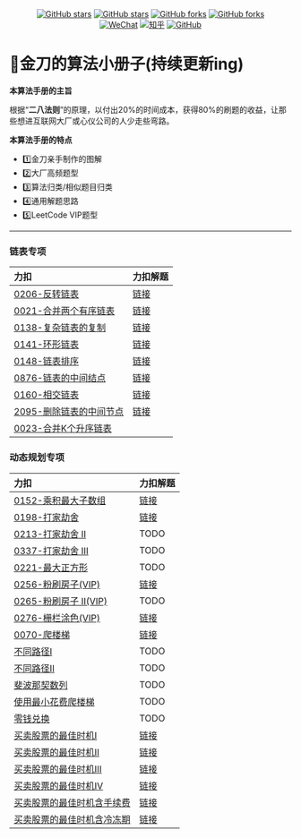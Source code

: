 <div align="center">
  <a href="https://github.com/glodknife/algorithm/stargazers"><img alt="GitHub stars" src="https://img.shields.io/badge/%E5%96%9C%E6%AC%A2-%E8%AF%B7%E7%82%B9%E8%B5%9E-red"></a>
  <a href="https://github.com/glodknife/algorithm/stargazers"><img alt="GitHub stars" src="https://img.shields.io/github/stars/glodknife/algorithm"></a>
  <a href="https://github.com/glodknife/algorithm/network"><img alt="GitHub forks" src="https://img.shields.io/github/forks/glodknife/algorithm?color=green"></a>
  <a href="https://github.com/glodknife/algorithm/network"><img alt="GitHub forks" src="https://img.shields.io/badge/%E8%AF%AD%E8%A8%80-java-yellowgreen"></a>
</div>
<div align="center">
  <a href="https://github.com/glodknife/algorithm/blob/main/qr.png?raw=true"><img alt="WeChat" src="https://img.shields.io/badge/%E5%85%AC%E4%BC%97%E5%8F%B7-@%E7%9F%A5%E6%98%A5%E8%B7%AF%E9%87%91%E5%88%80-000000.svg?style=flat&logo=WeChat&color=yellow"></a>
  <a href="https://www.zhihu.com/people/zhangzhang626"><img alt="知乎" src="https://img.shields.io/badge/%E7%9F%A5%E4%B9%8E-@%E7%9F%A5%E6%98%A5%E8%B7%AF%E9%87%91%E5%88%80-000000.svg?style=flat&logo=Zhihu&color=brightgreen"></a>
  <a href="https://github.com/goldknife6"><img alt="GitHub" src="https://img.shields.io/badge/GitHub-@goldknife6-000000.svg?style=flat&logo=GitHub&color=green"></a>
</div>

# 📖金刀的算法小册子(持续更新ing)
**本算法手册的主旨**

根据“**二八法则**”的原理，以付出20%的时间成本，获得80%的刷题的收益，让那些想进互联网大厂或心仪公司的人少走些弯路。

**本算法手册的特点**

- 1️⃣金刀亲手制作的图解
- 2️⃣大厂高频题型
- 3️⃣算法归类/相似题目归类
- 4️⃣通用解题思路
- 5️⃣LeetCode VIP题型

----------------------------
### 链表专项
|  力扣  |  力扣解题  |
|  :---  |  ----  |
| [0206-反转链表](https://leetcode-cn.com/problems/reverse-linked-list) | [链接](https://leetcode-cn.com/problems/reverse-linked-list/solution/jin-dao-di-gui-die-dai-dang-chu-wo-mian-ndbk6/)  |
| [0021-合并两个有序链表](https://leetcode-cn.com/problems/merge-two-sorted-lists/) | [链接](https://leetcode-cn.com/problems/merge-two-sorted-lists/solution/jin-dao-die-dai-fa-zhe-dao-ti-de-jie-fa-ghqy4/) |
| [0138-复杂链表的复制](https://leetcode-cn.com/problems/copy-list-with-random-pointer) | [链接](https://leetcode-cn.com/problems/copy-list-with-random-pointer/) |
| [0141-环形链表](https://leetcode-cn.com/problems/linked-list-cycle) | [链接](https://leetcode-cn.com/problems/linked-list-cycle/solution/jin-dao-ha-xi-biao-kuai-man-zhi-zhen-yyd-42mi//) |
| [0148-链表排序](https://leetcode-cn.com/problems/sort-list/) | [链接](https://leetcode-cn.com/problems/sort-list/solution/jin-dao-gui-bing-pai-xu-kan-tu-jiu-dong-wz6y1/) |
| [0876-链表的中间结点](https://leetcode-cn.com/problems/middle-of-the-linked-list/) | [链接](https://leetcode-cn.com/problems/middle-of-the-linked-list/solution/jin-dao-ji-shu-fa-kuai-man-zhi-zhen-yyds-9fgd/) |
| [0160-相交链表](https://leetcode-cn.com/problems/intersection-of-two-linked-lists/) | [链接](https://leetcode-cn.com/problems/intersection-of-two-linked-lists/solution/jin-dao-shuang-zhi-zhen-yyds-by-glodknif-b6ko/) |
| [2095-删除链表的中间节点](https://leetcode-cn.com/problems/delete-the-middle-node-of-a-linked-list/) | [链接](https://leetcode-cn.com/problems/delete-the-middle-node-of-a-linked-list/solution/jin-dao-kuai-man-zhi-zhen-yyds-by-glodkn-iycx/) |
| [0023-合并K个升序链表](https://leetcode-cn.com/problems/merge-k-sorted-lists) |  |
### 动态规划专项
|  力扣  |  力扣解题  |
|  :---  |  ----  |
| [0152-乘积最大子数组](https://leetcode-cn.com/problems/maximum-product-subarray) | [链接](https://leetcode-cn.com/problems/maximum-product-subarray/solution/jin-dao-dong-tai-gui-hua-you-hua-by-glod-m30e/) |
| [0198-打家劫舍](https://leetcode-cn.com/problems/house-robber) | [链接](https://leetcode-cn.com/problems/house-robber/solution/suan-fa-hao-de-ren-dang-xiao-tou-tou-de-ojs2p/) |
| [0213-打家劫舍 II](https://leetcode-cn.com/problems/house-robber-ii) | TODO |
| [0337-打家劫舍 III](https://leetcode-cn.com/problems/house-robber-iii) | TODO |
| [0221-最大正方形](https://leetcode-cn.com/problems/maximal-square) | TODO |
| [0256-粉刷房子(VIP)](https://leetcode-cn.com/problems/paint-house) | [链接](https://leetcode-cn.com/problems/paint-house/solution/jin-dao-dong-tai-gui-hua-you-hua-yyds-by-5j47/) |
| [0265-粉刷房子 II(VIP)](https://leetcode-cn.com/problems/paint-house-ii) | TODO |
| [0276-栅栏涂色(VIP)](https://leetcode-cn.com/problems/paint-fence) | [链接](https://leetcode-cn.com/problems/paint-fence/solution/jin-dao-dong-tai-gui-hua-you-hua-by-glod-oxhk/) |
| [0070-爬楼梯](https://leetcode-cn.com/problems/climbing-stairs/) | [链接](https://leetcode-cn.com/problems/climbing-stairs/solution/jin-dao-dong-tai-gui-hua-shu-zu-gun-dong-719k/) |
| [不同路径I](https://leetcode-cn.com/problems/climbing-stairs/) | TODO |
| [不同路径II](https://leetcode-cn.com/problems/climbing-stairs/) | TODO |
| [斐波那契数列](https://leetcode-cn.com/problems/climbing-stairs/) | TODO |
| [使用最小花费爬楼梯](https://leetcode-cn.com/problems/climbing-stairs/) | TODO |
| [零钱兑换](https://leetcode-cn.com/problems/climbing-stairs/) | TODO |
| [买卖股票的最佳时机I](https://leetcode-cn.com/problems/best-time-to-buy-and-sell-stock/) | [链接](https://leetcode-cn.com/problems/best-time-to-buy-and-sell-stock/solution/jin-dao-die-dai-fa-you-yi-dian-sao-yyds-dbxy4/) |
| [买卖股票的最佳时机II](https://leetcode-cn.com/problems/best-time-to-buy-and-sell-stock-ii/) | [链接](https://leetcode-cn.com/problems/best-time-to-buy-and-sell-stock-ii/solution/jin-dao-javadong-tai-gui-hua-tan-xin-yyd-ag79/) |
| [买卖股票的最佳时机III](https://leetcode-cn.com/problems/best-time-to-buy-and-sell-stock-iii/) | [链接](https://leetcode-cn.com/problems/best-time-to-buy-and-sell-stock-iii/solution/jin-dao-si-chong-fang-fa-bao-ni-quan-bu-y3upb/) |
| [买卖股票的最佳时机IV](https://leetcode-cn.com/problems/best-time-to-buy-and-sell-stock-iv/) | [链接](https://leetcode-cn.com/problems/best-time-to-buy-and-sell-stock-iv/solution/jin-dao-si-chong-fang-fa-jie-jue-gu-piao-8pl8/) |
| [买卖股票的最佳时机含手续费](https://leetcode-cn.com/problems/best-time-to-buy-and-sell-stock-with-transaction-fee/) | [链接](https://leetcode-cn.com/problems/best-time-to-buy-and-sell-stock-with-transaction-fee/solution/jin-dao-san-chong-fang-fa-jie-jue-han-sh-938z/) |
| [买卖股票的最佳时机含冷冻期](https://leetcode-cn.com/problems/best-time-to-buy-and-sell-stock-with-cooldown/) | [链接](https://leetcode-cn.com/problems/best-time-to-buy-and-sell-stock-with-cooldown/solution/jin-dao-iudai-ni-jie-jue-han-leng-dong-q-7zyj/) |

